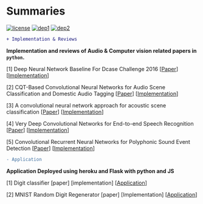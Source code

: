 # Summaries
[![license](https://img.shields.io/badge/License-MIT-brightgreen.svg)](https://github.com/channelCS/Summaries/blob/master/LICENSE) [![dep1](https://img.shields.io/badge/Theano-0.9+-blue.svg)](http://deeplearning.net/software/theano/) [![dep2](https://img.shields.io/badge/Keras-2.1+-blue.svg)](https://keras.io/) 

```diff
+ Implementation & Reviews
```

**Implementation and reviews of Audio & Computer vision related papers in `python`.**

[1] Deep Neural Network Baseline For Dcase Challenge 2016 [[Paper](http://www.cs.tut.fi/sgn/arg/dcase2016/documents/challenge_technical_reports/DCASE2016_Kong_3008.pdf)] [[Implementation](https://github.com/channelCS/Summaries/tree/master/Audio_Dcase_DNN_Baseline)] 

[2] CQT-Based Convolutional Neural Networks for Audio Scene Classification and Domestic Audio Tagging [[Paper](http://www.cs.tut.fi/sgn/arg/dcase2016/documents/challenge_technical_reports/DCASE2016_Lidy_4007.pdf)] [[Implementation](https://github.com/channelCS/Summaries/tree/master/Audio_Dcase_DNN_Baseline)]

[3] A convolutional neural network approach for acoustic scene classification [[Paper](http://ieeexplore.ieee.org/abstract/document/7966035/)] [[Implementation](https://github.com/channelCS/Summaries/tree/master/Audio_Dcase_DNN_Baseline)] 

[4] Very Deep Convolutional Networks for End-to-end Speech Recognition [[Paper](https://arxiv.org/pdf/1610.03022.pdf)] [[Implementation](https://github.com/channelCS/Summaries/tree/master/Audio_Dcase_DNN_Baseline)] 

[5] Convolutional Recurrent Neural Networks for Polyphonic Sound Event Detection [[Paper](https://arxiv.org/pdf/1702.06286.pdf)] [[Implementation](https://github.com/channelCS/Summaries/tree/master/Audio_Dcase_DNN_Baseline)] 

```diff
- Application
```
**Application Deployed using heroku and Flask with python and JS**

[1] Digit classifier [paper] [implementation] [[Application](https://github.com/channelCS/digit-identify)] 

[2] MNIST Random Digit Regenerator [paper] [Implementation] [[Application](https://github.com/channelCS/image-generate)]
